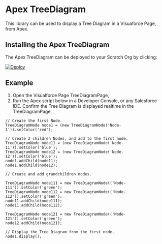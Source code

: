 # Apex TreeDiagram

This library can be used to display a Tree Diagram in a Visuaforce Page, from Apex. 

## Installing the Apex TreeDiagram

The Apex TreeDiagram can be deployed to your Scratch Org by clicking:

[![Deploy](https://deploy-to-sfdx.com/dist/assets/images/DeployToSFDX.svg)](https://deploy-to-sfdx.com/)

## Example

1. Open the Visualforce Page TreeDiagramPage,
2. Run the Apex script below in a Developer Console, or any Salesforce IDE. Confirm the Tree Diagram is displayed realtime in the TreeDiagramPage.

```apex
// Create the first Node.
TreeDiagramNode node1 = (new TreeDiagramNode('Node-1')).setColor('red');

// Create 2 children Nodes, and add to the first node.
TreeDiagramNode node11 = (new TreeDiagramNode('Node-11')).setColor('blue');
TreeDiagramNode node12 = (new TreeDiagramNode('Node-12')).setColor('blue');
node1.addChild(node11);
node1.addChild(node12);

// Create and add grandchildren nodes.

TreeDiagramNode node111 = new TreeDiagramNode(('Node-111')).setColor('green');
TreeDiagramNode node112 = new TreeDiagramNode(('Node-112')).setColor('green');
node11.addChild(node111);
node11.addChild(node112);

TreeDiagramNode node121 = new TreeDiagramNode(('Node-121')).setColor('green');
node12.addChild(node121);

// Display the Tree Diagram from the first node.
node1.display();
```